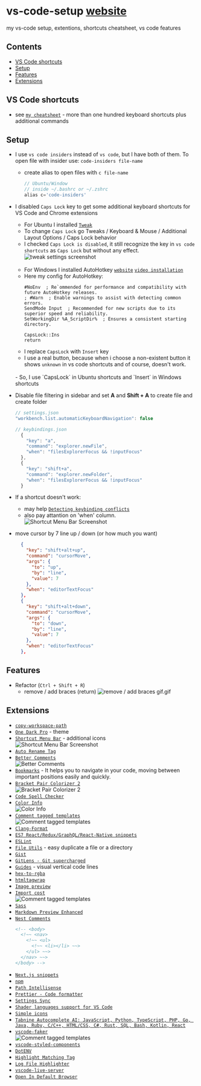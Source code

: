# vs-code-setup [website](https://vs-code-cheatsheet.web.app/)
my vs-code setup, extentions, shortcuts cheatsheet, vs code features

## Contents
- [VS Code shortcuts](#vs-code-shortcuts)
- [Setup](#setup)
- [Features](#features)
- [Extensions](#extensions)

## VS Code shortcuts
  - see [`my cheatsheet`](https://vs-code-cheatsheet.web.app/) - more than one hundred keyboard shortcuts plus additional commands<br>
  <!-- ![vs code shortcuts](assets/images/og.jpg) -->

## Setup
- I use `vs code insiders` instead of `vs code`, but I have both of them. To open file with insider use:
  `code-insiders file-name`
  - create alias to open files with `c file-name`
    ```js
    // Ubuntu/Window
    // inside ~/.bashrc or ~/.zshrc
    alias c='code-insiders'
    ```
- I disabled `Caps Lock` key to get some additional keyboard shortcuts for VS Code and Chrome extensions
    - For Ubuntu I installed [`Tweak`](https://linuxconfig.org/how-to-install-tweak-tool-on-ubuntu-20-04-lts-focal-fossa-linux)
    - To change `Caps Lock` go Tweaks / Keyboard & Mouse / Additional Layout Options / Caps Lock behavior
    - I checked `Caps Lock is disabled`, it still recognize the key in `vs code shortcuts` as `Caps Lock` but without any effect.
    ![tweak settings screenshot](screenshots/9.png)
    <br><br>
    - For Windows I installed AutoHotkey [`website`](https://www.autohotkey.com/) [`video installation`](https://www.youtube.com/watch?v=lxLNtBYjkjU)
    - Here my config for AutoHotkey:
      ```ahk
      #NoEnv  ; Re`ommended for performance and compatibility with future AutoHotkey releases.
      ; #Warn  ; Enable warnings to assist with detecting common errors.
      SendMode Input  ; Recommended for new scripts due to its superior speed and reliability.
      SetWorkingDir %A_ScriptDir%  ; Ensures a consistent starting directory.

      CapsLock::Ins
      return
      ```
    - I replace `CapsLock` with `Insert` key
    - I use a real button, because when i choose a non-existent button it shows `unknown` in vs code shortcuts and of course, doesn't work.
    <br>
    - So, I use `CapsLock` in Ubuntu shortcuts and `Insert` in Windows shortcuts
     <br>
    
- Disable file filtering in sidebar and set **A** and **Shift + A** to create file and create folder
  ```js
  // settings.json
  "workbench.list.automaticKeyboardNavigation": false
  
  // keybindings.json
    {
      "key": "a",
      "command": "explorer.newFile",
      "when": "filesExplorerFocus && !inputFocus"
    },
    {
      "key": "shift+a",
      "command": "explorer.newFolder",
      "when": "filesExplorerFocus && !inputFocus"
    }
  ```
- If a shortcut doesn't work:
  - may help [`Detecting keybinding conflicts`](https://code.visualstudio.com/docs/getstarted/keybindings#_detecting-keybinding-conflicts)
  - also pay attantion on 'when' column.
    ![Shortcut Menu Bar Screenshot](screenshots/8.png)
- move cursor by 7 line up / down (or how much you want)
  ```json
    {
      "key": "shift+alt+up",
      "command": "cursorMove",
      "args": {
        "to": "up",
        "by": "line",
        "value": 7
      },
      "when": "editorTextFocus"
    },
    {
      "key": "shift+alt+down",
      "command": "cursorMove",
      "args": {
        "to": "down",
        "by": "line",
        "value": 7
      },
      "when": "editorTextFocus"
    },
  ```

## Features
  - Refactor (`Ctrl + Shift + R`)
    - remove / add braces (return)
    ![remove / add braces gif.gif](gifs/1.gif)
 
## Extensions
  - [`copy-workspace-path`](https://github.com/malashevskyi/copy-workspace-path-vs-code-extension)
  - [`One Dark Pro`](https://github.com/Binaryify/OneDark-Pro) - theme
  - [`Shortcut Menu Bar`](https://github.com/GorvGoyl/Shortcut-Menu-Bar-VSCode-Extension) - additional icons <br>
  ![Shortcut Menu Bar Screenshot](screenshots/1.png)
  - [`Auto Rename Tag`](https://marketplace.visualstudio.com/items?itemName=formulahendry.auto-rename-tag)
  - [`Better Comments`](https://github.com/aaron-bond/better-comments)<br>
  ![Better Comments](screenshots/2.png)
  - [`Bookmarks`](https://github.com/alefragnani/vscode-bookmarks) - It helps you to navigate in your code, moving between important positions easily and quickly.
  - [`Bracket Pair Colorizer 2`](https://github.com/CoenraadS/Bracket-Pair-Colorizer-2)<br>
   ![Bracket Pair Colorizer 2](screenshots/3.png)<br>
  - [`Code Spell Checker`](https://github.com/streetsidesoftware/vscode-spell-checker)
  - [`Color Info`](https://github.com/mattbierner/vscode-color-info)<br>
  ![Color Info](screenshots/5.png)<br>
  - [`Comment tagged templates`](https://github.com/mjbvz/vscode-comment-tagged-templates)<br>
  ![Comment tagged templates](screenshots/4.png)<br>
  - [`Clang-Format`](https://github.com/xaverh/vscode-clang-format-provider)
  - [`ES7 React/Redux/GraphQL/React-Native snippets`](https://github.com/dsznajder/vscode-es7-javascript-react-snippets)
  - [`ESLint`](https://github.com/Microsoft/vscode-eslint)
  - [`File Utils`](https://github.com/sleistner/vscode-fileutils) - easy duplicate a file or a directory
  - [`Gist`](https://github.com/kenhowardpdx/vscode-gist)
  - [`GitLens - Git supercharged`](https://github.com/eamodio/vscode-gitlens)
  - [`Guides`](https://github.com/spywhere/vscode-guides) - visual vertical code lines
  - [`hex-to-rgba`](https://github.com/DakshMiglani/VSCode-Hex-To-RGBA)
  - [`htmltagwrap`](https://github.com/bgashler1/vscode-htmltagwrap)
  - [`Image preview`](https://github.com/kisstkondoros/gutter-preview)
  - [`Import cost`](https://github.com/wix/import-cost)<br>
  ![Comment tagged templates](screenshots/5.png)<br>
  - [`Sass`](https://github.com/TheRealSyler/vscode-sass-indented)
  - [`Markdown Preview Enhanced`](https://github.com/shd101wyy/vscode-markdown-preview-enhanced)
  - [`Nest Comments`](https://github.com/philsinatra/NestedCommentsVSCode)
    ```html
    <!-- <body>
      <!~~ <nav>
        <!~~ <ul>
          <!~~ <li></li> ~~>
        </ul> ~~>
      </nav> ~~>
    </body> -->
    ```
  - [`Next.js snippets`](https://github.com/pulkitgangwar/next.js-snippets)
  - [`npm`](https://github.com/Microsoft/vscode-npm-scripts)
  - [`Path Intellisense`](https://github.com/ChristianKohler/PathIntellisense)
  - [`Prettier - Code formatter`](https://github.com/prettier/prettier-vscode)
  - [`Settings Sync`](https://github.com/shanalikhan/code-settings-sync)
  - [`Shader languages support for VS Code`](https://github.com/stef-levesque/vscode-shader)
  - [`Simple icons`](https://github.com/LaurentTreguier/vscode-simple-icons)
  - [`Tabnine Autocomplete AI: JavaScript, Python, TypeScript, PHP, Go, Java, Ruby, C/C++, HTML/CSS, C#, Rust, SQL, Bash, Kotlin, React`](https://github.com/codota/tabnine-vscode)
  - [`vscode-faker`](https://github.com/deerawan/vscode-faker)<br>
  ![Comment tagged templates](screenshots/6.png)<br>
  - [`vscode-styled-components`](https://github.com/styled-components/vscode-styled-components)
  - [`DotENV`](https://github.com/mikestead/vscode-dotenv)
  - [`Highlight Matching Tag`](https://github.com/vincaslt/vscode-highlight-matching-tag)
  - [`Log File Highlighter`](https://github.com/emilast/vscode-logfile-highlighter)
  - [`vscode-live-server`](https://github.com/ritwickdey/vscode-live-server)
  - [`Open In Default Browser`](https://github.com/peakchen90/vscode-open-in-default-browser)


    
